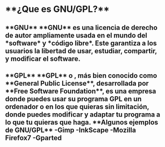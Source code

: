 <h1>**¿Que es GNU/GPL?**
<h2>**GNU**
**GNU** es una licencia de derecho de autor ampliamente usada en el mundo del *software* y *código libre*.
Este garantiza a los usuarios la libertad de usar, estudiar, compartir, y modificar el software.
<h2>**GPL**
**GPL** o , más bien conocido como **General Public License**, desarrollada por **Free Software Foundation**, es una empresa donde puedes usar su programa GPL en un ordenador o en los que quieras sin limitación, donde puedes modificar y adaptar tu programa a lo que tu quieras que haga.
**Algunos ejemplos de GNU/GPL**
-Gimp
-InkScape
-Mozilla Firefox7
-Gparted
